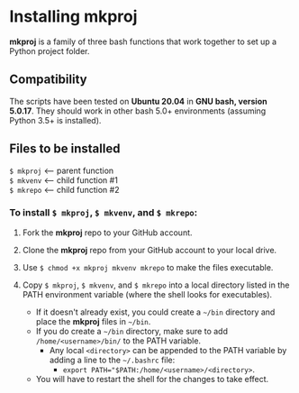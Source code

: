 # Installing mkproj  

**mkproj** is a family of three bash functions that work together to set up a Python project folder.

## Compatibility

The scripts have been tested on **Ubuntu 20.04** in **GNU bash, version 5.0.17**.
They should work in other bash 5.0+ environments (assuming Python 3.5+ is installed).

## Files to be installed  
`$ mkproj` <-- parent function  
`$ mkvenv` <-- child function #1  
`$ mkrepo` <-- child function #2  
  
### To install `$ mkproj`, `$ mkvenv`, and `$ mkrepo`:  

1) Fork the **mkproj** repo to your GitHub account.

2) Clone the **mkproj** repo from your GitHub account to your local drive.

3) Use `$ chmod +x mkproj mkvenv mkrepo` to make the files executable.

4) Copy `$ mkproj`, `$ mkvenv`, and `$ mkrepo` into a local directory listed in the PATH environment variable (where the shell looks for executables).
   - If it doesn't already exist, you could create a `~/bin` directory and place the **mkproj** files in `~/bin`.  
   - If you do create a `~/bin` directory, make sure to add `/home/<username>/bin/` to the PATH variable.  
      - Any local `<directory>` can be appended to the PATH variable by adding a line to the `~/.bashrc` file:  
         - `export PATH="$PATH:/home/<username>/<directory>`.
   - You will have to restart the shell for the changes to take effect.
